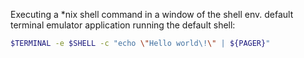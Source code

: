 Executing a \*nix shell command in a window of the shell env. default terminal emulator application running the default shell:

```sh
$TERMINAL -e $SHELL -c "echo \"Hello world\!\" | ${PAGER}"
```
